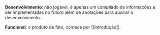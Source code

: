 **Desenvolvimento**: não jogável, é apenas um compilado de informações a ser implementadas no futuro além de anotações para auxiliar o desenvolvimento.

**Funcional**: o produto de fato, comece por [[Introdução]].